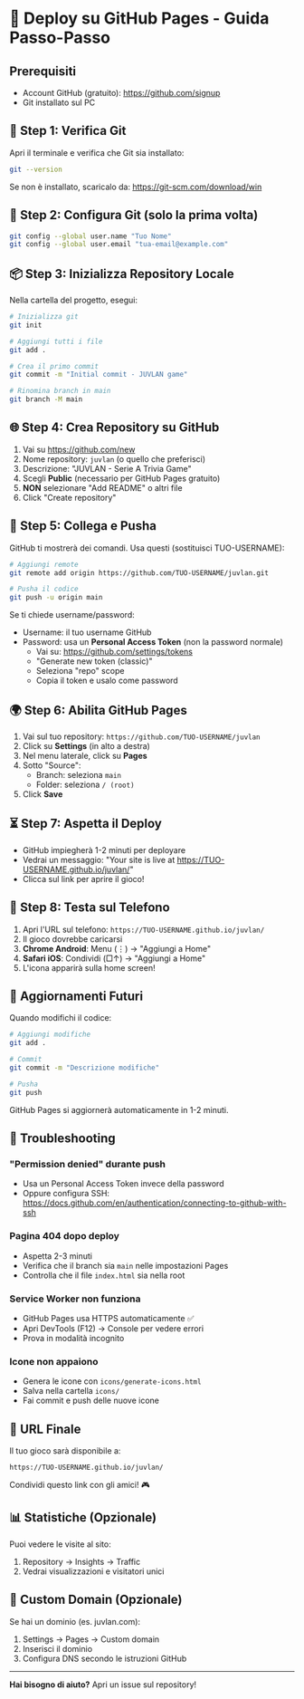 # 🚀 Deploy su GitHub Pages - Guida Passo-Passo

## Prerequisiti

- Account GitHub (gratuito): https://github.com/signup
- Git installato sul PC

## 📝 Step 1: Verifica Git

Apri il terminale e verifica che Git sia installato:

```bash
git --version
```

Se non è installato, scaricalo da: https://git-scm.com/download/win

## 🔧 Step 2: Configura Git (solo la prima volta)

```bash
git config --global user.name "Tuo Nome"
git config --global user.email "tua-email@example.com"
```

## 📦 Step 3: Inizializza Repository Locale

Nella cartella del progetto, esegui:

```bash
# Inizializza git
git init

# Aggiungi tutti i file
git add .

# Crea il primo commit
git commit -m "Initial commit - JUVLAN game"

# Rinomina branch in main
git branch -M main
```

## 🌐 Step 4: Crea Repository su GitHub

1. Vai su https://github.com/new
2. Nome repository: `juvlan` (o quello che preferisci)
3. Descrizione: "JUVLAN - Serie A Trivia Game"
4. Scegli **Public** (necessario per GitHub Pages gratuito)
5. **NON** selezionare "Add README" o altri file
6. Click "Create repository"

## 🔗 Step 5: Collega e Pusha

GitHub ti mostrerà dei comandi. Usa questi (sostituisci TUO-USERNAME):

```bash
# Aggiungi remote
git remote add origin https://github.com/TUO-USERNAME/juvlan.git

# Pusha il codice
git push -u origin main
```

Se ti chiede username/password:
- Username: il tuo username GitHub
- Password: usa un **Personal Access Token** (non la password normale)
  - Vai su: https://github.com/settings/tokens
  - "Generate new token (classic)"
  - Seleziona "repo" scope
  - Copia il token e usalo come password

## 🌍 Step 6: Abilita GitHub Pages

1. Vai sul tuo repository: `https://github.com/TUO-USERNAME/juvlan`
2. Click su **Settings** (in alto a destra)
3. Nel menu laterale, click su **Pages**
4. Sotto "Source":
   - Branch: seleziona `main`
   - Folder: seleziona `/ (root)`
5. Click **Save**

## ⏳ Step 7: Aspetta il Deploy

- GitHub impiegherà 1-2 minuti per deployare
- Vedrai un messaggio: "Your site is live at https://TUO-USERNAME.github.io/juvlan/"
- Clicca sul link per aprire il gioco!

## 📱 Step 8: Testa sul Telefono

1. Apri l'URL sul telefono: `https://TUO-USERNAME.github.io/juvlan/`
2. Il gioco dovrebbe caricarsi
3. **Chrome Android**: Menu (⋮) → "Aggiungi a Home"
4. **Safari iOS**: Condividi (□↑) → "Aggiungi a Home"
5. L'icona apparirà sulla home screen!

## 🔄 Aggiornamenti Futuri

Quando modifichi il codice:

```bash
# Aggiungi modifiche
git add .

# Commit
git commit -m "Descrizione modifiche"

# Pusha
git push
```

GitHub Pages si aggiornerà automaticamente in 1-2 minuti.

## 🐛 Troubleshooting

### "Permission denied" durante push
- Usa un Personal Access Token invece della password
- Oppure configura SSH: https://docs.github.com/en/authentication/connecting-to-github-with-ssh

### Pagina 404 dopo deploy
- Aspetta 2-3 minuti
- Verifica che il branch sia `main` nelle impostazioni Pages
- Controlla che il file `index.html` sia nella root

### Service Worker non funziona
- GitHub Pages usa HTTPS automaticamente ✅
- Apri DevTools (F12) → Console per vedere errori
- Prova in modalità incognito

### Icone non appaiono
- Genera le icone con `icons/generate-icons.html`
- Salva nella cartella `icons/`
- Fai commit e push delle nuove icone

## 🎯 URL Finale

Il tuo gioco sarà disponibile a:
```
https://TUO-USERNAME.github.io/juvlan/
```

Condividi questo link con gli amici! 🎮

## 📊 Statistiche (Opzionale)

Puoi vedere le visite al sito:
1. Repository → Insights → Traffic
2. Vedrai visualizzazioni e visitatori unici

## 🎨 Custom Domain (Opzionale)

Se hai un dominio (es. juvlan.com):
1. Settings → Pages → Custom domain
2. Inserisci il dominio
3. Configura DNS secondo le istruzioni GitHub

---

**Hai bisogno di aiuto?** Apri un issue sul repository!
